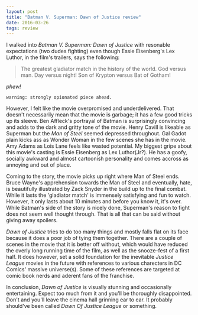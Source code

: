 ```yaml
---
layout: post
title: "Batman V. Superman: Dawn of Justice review"
date: 2016-03-26
tags: review
---
```


I walked into *Batman V. Superman: Dawn of Justice* with resonable expectations (two dudes fighting) even though Essie Eisenberg's Lex Luthor, in the film's trailers, says the following:

> The greatest gladiator match in the history of the world. God versus man. 
> Day versus night! Son of Krypton versus Bat of Gotham!

*phew!*

`warning: strongly opionated piece ahead.`

However, I felt like the movie overpromised and underdelivered. That doesn't necessarily mean that the movie is garbage; it has a few good tricks up its sleeve. 
Ben Affleck's portrayal of Batman is surprisingly convincing and adds to the dark and gritty tone of the movie.
Henry Cavill is likeable as Superman but the *Man of Steel* seemed depressed throughout. 
Gal Gadot plain kicks ass as Wonder Woman in the few scenes she has in the movie.
Amy Adams as Lois Lane feels like wasted potential.
My biggest gripe about this movie's casting is Essie Eisenberg as Lex Luthor(Jr?). 
He has a goofy, socially awkward and almost cartoonish personality and comes accross as annoying and out of place. 

Coming to the story, the movie picks up right where Man of Steel ends. 
Bruce Wayne's apprehension towards the Man of Steel and eventually, hate, is beautifully illustrated by Zack Snyder in the build up to the final combat. 
While it lasts the 'gladiator match' is immensely satisfying and fun to watch. 
However, it only lasts about 10 minutes and before you know it, it's over. 
While Batman's side of the story is nicely done, Superman's reason to fight does not seem well thought through. That is all that can be said without giving away spoilers.

*Dawn of Justice* tries to do too many things and mostly falls flat on its face because it does a poor job of tying them together. There are a couple of scenes in the movie that it is better off without, which would have reduced the overly long running time of the film, as well as the snooze-fest of a first half.
It does however, set a solid foundation for the inevitable *Justice League* movies in the future with references to various charecters in DC Comics' massive universe(s). Some of these references are targeted at comic book nerds and aderent fans of the franchise.


In conclusion, *Dawn of Justice* is visually stunning and occasionally entertaining. Expect too much from it and you'll be thoroughly disappointed. Don't and you'll leave the cinema hall grinning ear to ear. It probably should've been called *Dawn Of Justice League* or something.
